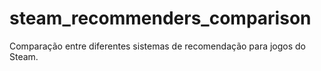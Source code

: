 # steam_recommenders_comparison
Comparação entre diferentes sistemas de recomendação para jogos do Steam.
